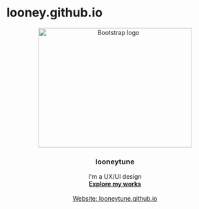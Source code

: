 # looney.github.io
<p align="center">
  <a href="https://looneytune.github.io/">
    <img src="https://i.imgur.com/yhaXA8j.png" alt="Bootstrap logo" width="356" height="278">
  </a>
</p>

<h3 align="center">looneytune</h3>

<p align="center">
  I'm a UX/UI design
  <br>
  <a href="https://looneytune.github.io/"><strong>Explore my works</strong></a>
  <br>
  <br>
  <a href="https://looneytune.github.io/">Website: looneytune.github.io</a>
</p>
